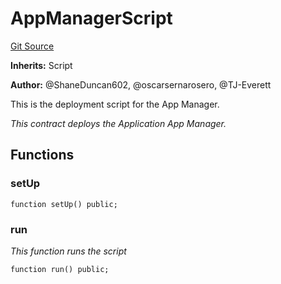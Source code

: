 # AppManagerScript
[Git Source](https://github.com/thrackle-io/rules-protocol/blob/121468a758a67e73dd1df571fd4e956242c3c973/src/example/script/AppManager.s.sol)

**Inherits:**
Script

**Author:**
@ShaneDuncan602, @oscarsernarosero, @TJ-Everett

This is the deployment script for the App Manager.

*This contract deploys the Application App Manager.*


## Functions
### setUp


```solidity
function setUp() public;
```

### run

*This function runs the script*


```solidity
function run() public;
```

